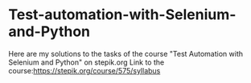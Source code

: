 # Test-automation-with-Selenium-and-Python
Here are my solutions to the tasks of the course "Test Automation with Selenium and Python" on stepik.org
Link to the course:https://stepik.org/course/575/syllabus
